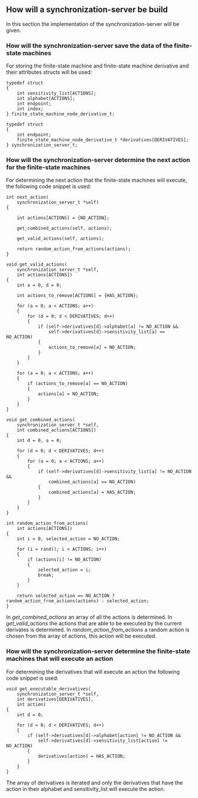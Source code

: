 <!-- # Implementation -->

## How will a synchronization-server be build

In this section the implementation of the synchronization-server will be given.

### How will the synchronization-server save the data of the finite-state machines

For storing the finite-state machine and finite-state machine derivative and their attributes structs will be used:

```{.c}
typedef struct
{
    int sensitivity_list[ACTIONS];
    int alphabet[ACTIONS];
    int endpoint;
    int index;
} finite_state_machine_node_derivative_t;

typedef struct
{
    int endpoint;
    finite_state_machine_node_derivative_t *derivatives[DERIVATIVES];
} synchronization_server_t;
```

### How will the synchronization-server determine the next action for the finite-state machines

For determining the next action that the finite-state machines will execute, the following code snippet is used:

```{.c}
int next_action(
    synchronization_server_t *self)
{

    int actions[ACTIONS] = {NO_ACTION};

    get_combined_actions(self, actions);

    get_valid_actions(self, actions);

    return random_action_from_actions(actions);
}

void get_valid_actions(
    synchronization_server_t *self,
    int actions[ACTIONS])
{
    int a = 0, d = 0;

    int actions_to_remove[ACTIONS] = {HAS_ACTION};

    for (a = 0; a < ACTIONS; a++)
    {
        for (d = 0; d < DERIVATIVES; d++)
        {
            if (self->derivatives[d]->alphabet[a] != NO_ACTION &&
                self->derivatives[d]->sensitivity_list[a] == NO_ACTION)
            {
                actions_to_remove[a] = NO_ACTION;
            }
        }
    }

    for (a = 0; a < ACTIONS; a++)
    {
        if (actions_to_remove[a] == NO_ACTION)
        {
            actions[a] = NO_ACTION;
        }
    }
}

void get_combined_actions(
    synchronization_server_t *self,
    int combined_actions[ACTIONS])
{
    int d = 0, a = 0;

    for (d = 0; d < DERIVATIVES; d++)
    {
        for (a = 0; a < ACTIONS; a++)
        {
            if (self->derivatives[d]->sensitivity_list[a] != NO_ACTION &&
                combined_actions[a] == NO_ACTION)
            {
                combined_actions[a] = HAS_ACTION;
            }
        }
    }
}

int random_action_from_actions(
    int actions[ACTIONS])
{
    int i = 0, selected_action = NO_ACTION;

    for (i = rand(); i < ACTIONS; i++)
    {
        if (actions[i] != NO_ACTION)
        {
            selected_action = i;
            break;
        }
    }

    return selected_action == NO_ACTION ? random_action_from_actions(actions) : selected_action;
}
```

In *get_combined_actions* an array of all the actions is determined. In *get_valid_actions* the actions that are able to be executed by the current derivates is determined. In *random_action_from_actions* a random action is chosen from the array of actions, this action will be executed.

### How will the synchronization-server determine the finite-state machines that will execute an action

For determining the derivatives that will execute an action the following code snippet is used:

```{.c}
void get_executable_derivatives(
    synchronization_server_t *self,
    int derivatives[DERIVATIVES],
    int action)
{
    int d = 0;

    for (d = 0; d < DERIVATIVES; d++)
    {
        if (self->derivatives[d]->alphabet[action] != NO_ACTION &&
            self->derivatives[d]->sensitivity_list[action] != NO_ACTION)
        {
            derivatives[action] = HAS_ACTION;
        }
    }
}
```

The array of derivatives is iterated and only the derivatives that have the action in their alphabet and sensitivity_list will execute the action.